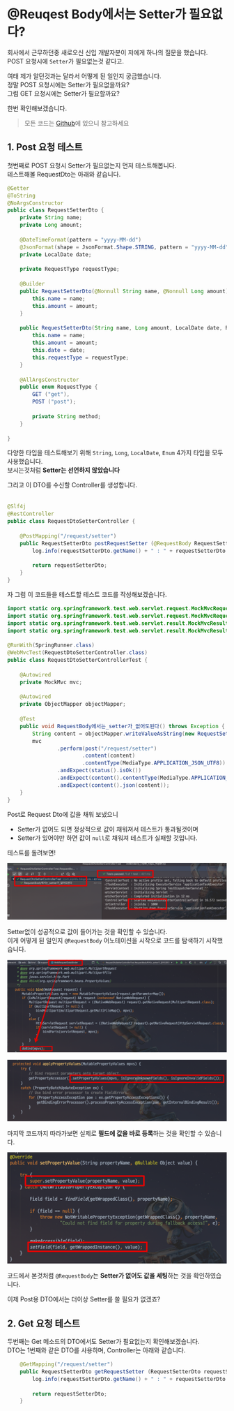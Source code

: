 # @Reuqest Body에서는 Setter가 필요없다?

회사에서 근무하던중 새로오신 신입 개발자분이 저에게 하나의 질문을 했습니다.  
POST 요청시에 ```Setter```가 필요없는것 같다고.  

여태 제가 알던것과는 달라서 어떻게 된 일인지 궁금했습니다.  
정말 POST 요청시에는 Setter가 필요없을까요?  
그럼 GET 요청시에는 Setter가 필요할까요?  

한번 확인해보겠습니다.  

> 모든 코드는 [Github](https://github.com/jojoldu/blog-code/tree/master/spring-boot-tips)에 있으니 참고하세요

## 1. Post 요청 테스트

첫번째로 POST 요청시 Setter가 필요없는지 먼저 테스트해봅니다.  
테스트해볼 RequestDto는 아래와 같습니다.

```java
@Getter
@ToString
@NoArgsConstructor
public class RequestSetterDto {
    private String name;
    private Long amount;

    @DateTimeFormat(pattern = "yyyy-MM-dd")
    @JsonFormat(shape = JsonFormat.Shape.STRING, pattern = "yyyy-MM-dd", timezone = "Asia/Seoul")
    private LocalDate date;

    private RequestType requestType;

    @Builder
    public RequestSetterDto(@Nonnull String name, @Nonnull Long amount) {
        this.name = name;
        this.amount = amount;
    }

    public RequestSetterDto(String name, Long amount, LocalDate date, RequestType requestType) {
        this.name = name;
        this.amount = amount;
        this.date = date;
        this.requestType = requestType;
    }

    @AllArgsConstructor
    public enum RequestType {
        GET ("get"),
        POST ("post");

        private String method;
    }

}
```

다양한 타입을 테스트해보기 위해 ```String```, ```Long```, ```LocalDate```, ```Enum``` 4가지 타입을 모두 사용했습니다.  
보시는것처럼 **Setter는 선언하지 않았습니다**  
  
그리고 이 DTO를 수신할 Controller를 생성합니다.

```java

@Slf4j
@RestController
public class RequestDtoSetterController {

    @PostMapping("/request/setter")
    public RequestSetterDto postRequestSetter (@RequestBody RequestSetterDto requestSetterDto) {
        log.info(requestSetterDto.getName() + " : " + requestSetterDto.getAmount());

        return requestSetterDto;
    }
}

```

자 그럼 이 코드들을 테스트할 테스트 코드를 작성해보겠습니다.

```java
import static org.springframework.test.web.servlet.request.MockMvcRequestBuilders.get;
import static org.springframework.test.web.servlet.request.MockMvcRequestBuilders.post;
import static org.springframework.test.web.servlet.result.MockMvcResultMatchers.content;
import static org.springframework.test.web.servlet.result.MockMvcResultMatchers.status;

@RunWith(SpringRunner.class)
@WebMvcTest(RequestDtoSetterController.class)
public class RequestDtoSetterControllerTest {

    @Autowired
    private MockMvc mvc;

    @Autowired
    private ObjectMapper objectMapper;

    @Test
    public void RequestBody에서는_setter가_없어도된다() throws Exception {
        String content = objectMapper.writeValueAsString(new RequestSetterDto("jojoldu", 1000L));
        mvc
                .perform(post("/request/setter")
                        .content(content)
                        .contentType(MediaType.APPLICATION_JSON_UTF8))
                .andExpect(status().isOk())
                .andExpect(content().contentType(MediaType.APPLICATION_JSON_UTF8))
                .andExpect(content().json(content));
    }
}
```

Post로 Request Dto에 값을 채워 보냈으니

* Setter가 없어도 되면 정상적으로 값이 채워져서 테스트가 통과될것이며
* Setter가 있어야만 하면 값이 ```null```로 채워져 테스트가 실패할 것입니다.

테스트를 돌려보면!

![1](./blog/request-setter/images/1.png)

Setter없이 성공적으로 값이 들어가는 것을 확인할 수 있습니다.  
이게 어떻게 된 일인지 ```@RequestBody``` 어노테이션을 시작으로 코드를 탐색하기 시작했습니다.  

![2](./blog/request-setter/images/2.png)

![3](./blog/request-setter/images/3.png)

마지막 코드까지 따라가보면 실제로 **필드에 값을 바로 등록**하는 것을 확인할 수 있습니다.

![4](./blog/request-setter/images/4.png)

코드에서 본것처럼 ```@RequestBody```는 **Setter가 없어도 값을 세팅**하는 것을 확인하였습니다.  
  
이제 Post용 DTO에서는 더이상 Setter를 쓸 필요가 없겠죠?

## 2. Get 요청 테스트

두번째는 Get 메소드의 DTO에서도 Setter가 필요없는지 확인해보겠습니다.  
DTO는 1번째와 같은 DTO를 사용하며, Controller는 아래와 같습니다.

```java
    @GetMapping("/request/setter")
    public RequestSetterDto getRequestSetter (RequestSetterDto requestSetterDto) {
        log.info(requestSetterDto.getName() + " : " + requestSetterDto.getAmount());

        return requestSetterDto;
    }
```




